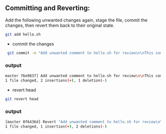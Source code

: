 ## Committing and Reverting: 
Add the following unwanted changes again, stage the file, commit the changes, then revert them back to their original state.
```bash
git add hello.sh 
```
- commit the changes
```bash
 git commit -m "Add unwanted comment to hello.sh for review\n\nThis commit introduces an unwanted comment"
 ```
 ### output
 ```bash
 master 76e9837] Add unwanted comment to hello.sh for review\n\nThis commit introduces an unwanted comment
 1 file changed, 2 insertions(+), 1 deletion(-)
 ```
 - revert head
 ```bash
 git revert head
 ```
 ### output
 ```bash
 [master 8f6436d] Revert "Add unwanted comment to hello.sh for review\n\nThis commit introduces an unwanted comment"
 1 file changed, 1 insertion(+), 2 deletions(-)
 ```
